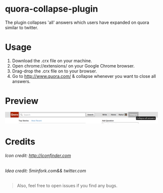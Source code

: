 quora-collapse-plugin
=====================
The plugin collapses 'all' answers which users have expanded on quora
similar to twitter.

Usage
=====
1. Download the .crx file on your machine.
2. Open chrome://extensions/ on your Google Chrome browser.
3. Drag-drop the .crx file on to your browser.
4. Go to http://www.quora.com/ & collapse whenever you want to close all answers.

Preview
=======
![Plugin Preview](preview.png)

Credits
=======
###### Icon credit: http://iconfinder.com
###### Idea credit: 5minfork.com‎&& twitter.com

> Also, feel free to open issues if you find any bugs.
